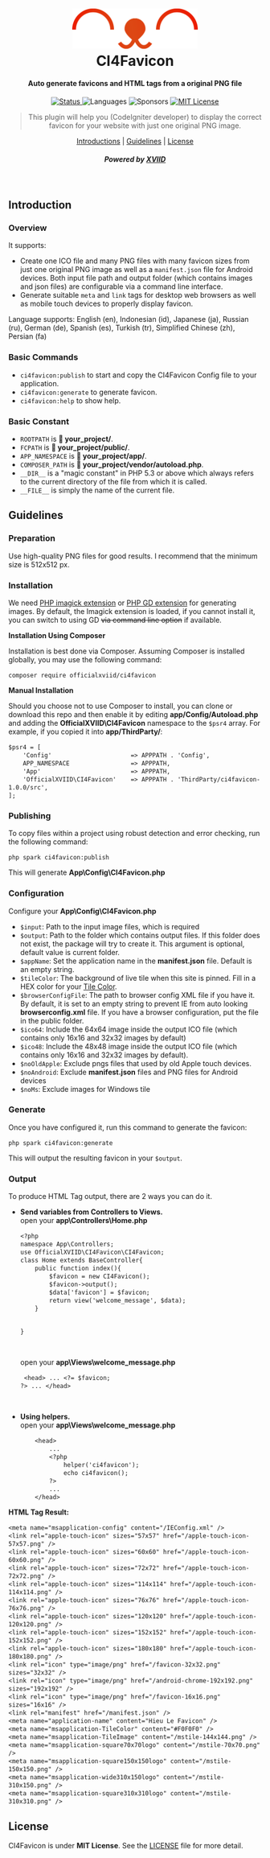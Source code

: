 <h1 align="center">
  <a href="https://github.com/officialxviid/ci4favicon">
    <img src="https://raw.githubusercontent.com/officialxviid/officialxviid/main/assets/ci4favicon/logo-symbol.png" width="250"/>
  </a>
  <br>
  CI4Favicon
</h1>

<h4 align="center">Auto generate favicons and HTML tags from a original PNG file</h4>

<p align="center">
  <a href="https://github.com/officialxviid/ci4favicon/releases" rel="nofollow">
    <img src="https://img.shields.io/badge/status-develop-orange" alt="Status" data-canonical-src="https://img.shields.io/badge/status-develop-orange" style="max-width:100%;">
  </a>
  <img src="https://img.shields.io/badge/language-9-blueviolet" alt="Languages" data-canonical-src="https://img.shields.io/badge/language-9-blueviolet" style="max-width:100%;">
  <img src="https://img.shields.io/badge/sponsors-8-ff69b4" alt="Sponsors" data-canonical-src="https://img.shields.io/badge/sponsors-8-ff69b4" style="max-width:100%;">
  <a href="https://github.com/officialxviid/ci4favicon/blob/master/LICENSE" target="_blank" rel="nofollow">
    <img src="https://img.shields.io/badge/license-MIT-blue" alt="MIT License" data-canonical-src="https://img.shields.io/badge/license-MIT-blue" style="max-width:100%;">
    </a>
</p>

<blockquote align="center">
This plugin will help you (CodeIgniter developer) to display the correct favicon for your website with just one original PNG image.
</blockquote>

<p align="center">
  <a href="#introduction">Introductions</a>&nbsp;|&nbsp;<a href="#guidelines">Guidelines</a>&nbsp;|&nbsp;<a href="#License">License</a>
</p>

<h5 align="center">Powered by <a href="https://xviid.net" target="_blank">XVIID</a></h5>

<br>

<h2>Introduction</h2>

<h3>Overview</h3>
<p>It supports:</p>
<ul>
  <li>Create one ICO file and many PNG files with many favicon sizes from just one original PNG image as well as a <code>manifest.json</code> file for Android devices. Both input file path and output folder (which contains images and json files) are configurable via a command line interface.</li>
  <li>Generate suitable <code>meta</code> and <code>link</code> tags for desktop web browsers as well as mobile touch devices to properly display favicon.</li>
</ul>
<p>Language supports: English (en), Indonesian (id), Japanese (ja), Russian (ru), German (de), Spanish (es), Turkish (tr), Simplified Chinese (zh), Persian (fa)</p>

<h3>Basic Commands</h3>
<ul>
  <li><code>ci4favicon:publish</code> to start and copy the CI4Favicon Config file to your application.</li>
  <li><code>ci4favicon:generate</code> to generate favicon.</li>
  <li><code>ci4favicon:help</code> to show help.</li>
</ul>

<h3>Basic Constant</h3>
<ul>
  <li><code>ROOTPATH</code> is <b>📁 your_project/</b>.</li>
  <li><code>FCPATH</code> is <b>📁 your_project/public/</b>.</li>
  <li><code>APP_NAMESPACE</code> is <b>📁 your_project/app/</b>.</li>
  <li><code>COMPOSER_PATH</code> is <b>📁 your_project/vendor/autoload.php</b>.</li>
  <li><code>__DIR__</code> is a "magic constant" in PHP 5.3 or above which always refers to the current directory of the file from which it is called.</li>
  <li><code>__FILE__</code> is simply the name of the current file.</li>
</ul>

<h2>Guidelines</h2>

<h3>Preparation</h3>
<p>Use high-quality PNG files for good results. I recommend that the minimum size is 512x512 px.</p>

<h3>Installation</h3>
<p>We need <a href="http://php.net/manual/en/book.imagick.php" target="_blank">PHP imagick extension</a> or <a href="http://php.net/manual/en/book.image.php" target="_blank">PHP GD extension</a> for generating images. By default, the Imagick extension is loaded, if you cannot install it, you can switch to using GD <s>via command line option</s> if available.</p>
<p><b>Installation Using Composer</b></p>
<p>Installation is best done via Composer. Assuming Composer is installed globally, you may use the following command:</p>
<pre><code class="lang-bash"><span class="hljs-symbol">composer</span> <span class="hljs-meta">require</span> officialxviid/ci4favicon
</code></pre>
<p><b>Manual Installation</b></p>
<p>Should you choose not to use Composer to install, you can clone or download this repo and then enable it by editing <b>app/Config/Autoload.php</b> and adding the <b>OfficialXVIID\CI4Favicon</b> namespace to the <code>$psr4</code> array. For example, if you copied it into <b>app/ThirdParty/</b>:</p>
<pre><code class="lang-php">$psr4 = [
    <span class="hljs-string">'Config'</span>                      =&gt; APPPATH . <span class="hljs-string">'Config'</span>,
    APP_NAMESPACE                 =&gt; APPPATH,
    <span class="hljs-string">'App'</span>                         =&gt; APPPATH,
    <span class="hljs-string">'OfficialXVIID\CI4Favicon'</span>    =&gt; APPPATH . <span class="hljs-string">'ThirdParty/ci4favicon-1.0.0/src'</span>,
];
</code></pre>

<h3>Publishing</h3>
<p>To copy files within a project using robust detection and error checking, run the following command:</p>
<pre><code class="lang-bash"><span class="hljs-selector-tag">php</span> <span class="hljs-selector-tag">spark</span> <span class="hljs-selector-tag">ci4favicon</span><span class="hljs-selector-pseudo">:publish</span>
</code></pre>
<p>This will generate <b>App\Config\CI4Favicon.php</b></p>

<h3>Configuration</h3>
<p>Configure your <b>App\Config\CI4Favicon.php</b></p>
<ul>
  <li><code>$input</code>: Path to the input image files, which is required</li>
  <li><code>$output</code>: Path to the folder which contains output files. If this folder does not exist, the package will try to create it. This argument is optional, default value is current folder.</li>
  <li><code>$appName</code>: Set the application name in the <b>manifest.json</b> file. Default is an empty string.</li>
  <li><code>$tileColor</code>: The background of live tile when this site is pinned. Fill in a HEX color for your <a href="https://learn.microsoft.com/en-us/windows-hardware/customize/desktop/unattend/microsoft-windows-helpandsupport-helpandsupport-tilecolor" target="_blank">Tile Color</a>.</li>
  <li><code>$browserConfigFile</code>: The path to browser config XML file if you have it. By default, it is set to an empty string to prevent IE from auto looking <b>browserconfig.xml</b> file. If you have a browser configuration, put the file in the public folder.</li>
  <li><code>$ico64</code>: Include the 64x64 image inside the output ICO file (which contains only 16x16 and 32x32 images by default)</li>
  <li><code>$ico48</code>: Include the 48x48 image inside the output ICO file (which contains only 16x16 and 32x32 images by default).</li>
  <li><code>$noOldApple</code>: Exclude pngs files that used by old Apple touch devices.</li>
  <li><code>$noAndroid</code>: Exclude <b>manifest.json</b> files and PNG files for Android devices</li>
  <li><code>$noMs</code>: Exclude images for Windows tile</li>
</ul>

<h3>Generate</h3>
<p>Once you have configured it, run this command to generate the favicon:</p>
<pre><code class="lang-bash">php spark ci4favicon:<span class="hljs-keyword">generate</span>
</code></pre>
<p>This will output the resulting favicon in your <code>$output</code>.</p>

<h3>Output</h3>
<p>To produce HTML Tag output, there are 2 ways you can do it.</p>
<ul>
  <li>
    <b>Send variables from Controllers to Views.</b>
    <br>
    open your <b>app\Controllers\Home.php</b>
    <br>
    <pre><code class="language-php">&lt;?php
namespace App\Controllers;
use OfficialXVIID\CI4Favicon\CI4Favicon;
class Home extends BaseController{
    public function index(){
        $favicon = new CI4Favicon();
        $favicon-&gt;output();
        $data['favicon'] = $favicon;
        return view('welcome_message', $data);
    }
    
}</code></pre>
    <br>
    open your <b>app\Views\welcome_message.php</b>
    <br>
    <pre><code class="lang-html">    &lt;head&gt;
        ...
        &lt;?= $favicon; ?&gt;
        ...
    &lt;/head&gt;</code></pre>
    <br>
  </li>
  <li>
    <b>Using helpers.</b>
    <br>
    open your <b>app\Views\welcome_message.php</b>
    <br>
    <pre><code class="lang-html">    &lt;head&gt;
        ...
        &lt;?php
        	helper('ci4favicon');
        	echo ci4favicon();
        ?&gt;
        ...
    &lt;/head&gt;</code></pre>
  </li>
</ul>

<p><b>HTML Tag Result:</b></p>
<pre><code class="lang-html"><span class="hljs-tag">&lt;<span class="hljs-name">meta</span> <span class="hljs-attr">name</span>=<span class="hljs-string">"msapplication-config"</span> <span class="hljs-attr">content</span>=<span class="hljs-string">"/IEConfig.xml"</span> /&gt;</span>
<span class="hljs-tag">&lt;<span class="hljs-name">link</span> <span class="hljs-attr">rel</span>=<span class="hljs-string">"apple-touch-icon"</span> <span class="hljs-attr">sizes</span>=<span class="hljs-string">"57x57"</span> <span class="hljs-attr">href</span>=<span class="hljs-string">"/apple-touch-icon-57x57.png"</span> /&gt;</span>
<span class="hljs-tag">&lt;<span class="hljs-name">link</span> <span class="hljs-attr">rel</span>=<span class="hljs-string">"apple-touch-icon"</span> <span class="hljs-attr">sizes</span>=<span class="hljs-string">"60x60"</span> <span class="hljs-attr">href</span>=<span class="hljs-string">"/apple-touch-icon-60x60.png"</span> /&gt;</span>
<span class="hljs-tag">&lt;<span class="hljs-name">link</span> <span class="hljs-attr">rel</span>=<span class="hljs-string">"apple-touch-icon"</span> <span class="hljs-attr">sizes</span>=<span class="hljs-string">"72x72"</span> <span class="hljs-attr">href</span>=<span class="hljs-string">"/apple-touch-icon-72x72.png"</span> /&gt;</span>
<span class="hljs-tag">&lt;<span class="hljs-name">link</span> <span class="hljs-attr">rel</span>=<span class="hljs-string">"apple-touch-icon"</span> <span class="hljs-attr">sizes</span>=<span class="hljs-string">"114x114"</span> <span class="hljs-attr">href</span>=<span class="hljs-string">"/apple-touch-icon-114x114.png"</span> /&gt;</span>
<span class="hljs-tag">&lt;<span class="hljs-name">link</span> <span class="hljs-attr">rel</span>=<span class="hljs-string">"apple-touch-icon"</span> <span class="hljs-attr">sizes</span>=<span class="hljs-string">"76x76"</span> <span class="hljs-attr">href</span>=<span class="hljs-string">"/apple-touch-icon-76x76.png"</span> /&gt;</span>
<span class="hljs-tag">&lt;<span class="hljs-name">link</span> <span class="hljs-attr">rel</span>=<span class="hljs-string">"apple-touch-icon"</span> <span class="hljs-attr">sizes</span>=<span class="hljs-string">"120x120"</span> <span class="hljs-attr">href</span>=<span class="hljs-string">"/apple-touch-icon-120x120.png"</span> /&gt;</span>
<span class="hljs-tag">&lt;<span class="hljs-name">link</span> <span class="hljs-attr">rel</span>=<span class="hljs-string">"apple-touch-icon"</span> <span class="hljs-attr">sizes</span>=<span class="hljs-string">"152x152"</span> <span class="hljs-attr">href</span>=<span class="hljs-string">"/apple-touch-icon-152x152.png"</span> /&gt;</span>
<span class="hljs-tag">&lt;<span class="hljs-name">link</span> <span class="hljs-attr">rel</span>=<span class="hljs-string">"apple-touch-icon"</span> <span class="hljs-attr">sizes</span>=<span class="hljs-string">"180x180"</span> <span class="hljs-attr">href</span>=<span class="hljs-string">"/apple-touch-icon-180x180.png"</span> /&gt;</span>
<span class="hljs-tag">&lt;<span class="hljs-name">link</span> <span class="hljs-attr">rel</span>=<span class="hljs-string">"icon"</span> <span class="hljs-attr">type</span>=<span class="hljs-string">"image/png"</span> <span class="hljs-attr">href</span>=<span class="hljs-string">"/favicon-32x32.png"</span> <span class="hljs-attr">sizes</span>=<span class="hljs-string">"32x32"</span> /&gt;</span>
<span class="hljs-tag">&lt;<span class="hljs-name">link</span> <span class="hljs-attr">rel</span>=<span class="hljs-string">"icon"</span> <span class="hljs-attr">type</span>=<span class="hljs-string">"image/png"</span> <span class="hljs-attr">href</span>=<span class="hljs-string">"/android-chrome-192x192.png"</span> <span class="hljs-attr">sizes</span>=<span class="hljs-string">"192x192"</span> /&gt;</span>
<span class="hljs-tag">&lt;<span class="hljs-name">link</span> <span class="hljs-attr">rel</span>=<span class="hljs-string">"icon"</span> <span class="hljs-attr">type</span>=<span class="hljs-string">"image/png"</span> <span class="hljs-attr">href</span>=<span class="hljs-string">"/favicon-16x16.png"</span> <span class="hljs-attr">sizes</span>=<span class="hljs-string">"16x16"</span> /&gt;</span>
<span class="hljs-tag">&lt;<span class="hljs-name">link</span> <span class="hljs-attr">rel</span>=<span class="hljs-string">"manifest"</span> <span class="hljs-attr">href</span>=<span class="hljs-string">"/manifest.json"</span> /&gt;</span>
<span class="hljs-tag">&lt;<span class="hljs-name">meta</span> <span class="hljs-attr">name</span>=<span class="hljs-string">"application-name"</span> <span class="hljs-attr">content</span>=<span class="hljs-string">"Hieu Le Favicon"</span> /&gt;</span>
<span class="hljs-tag">&lt;<span class="hljs-name">meta</span> <span class="hljs-attr">name</span>=<span class="hljs-string">"msapplication-TileColor"</span> <span class="hljs-attr">content</span>=<span class="hljs-string">"#F0F0F0"</span> /&gt;</span>
<span class="hljs-tag">&lt;<span class="hljs-name">meta</span> <span class="hljs-attr">name</span>=<span class="hljs-string">"msapplication-TileImage"</span> <span class="hljs-attr">content</span>=<span class="hljs-string">"/mstile-144x144.png"</span> /&gt;</span>
<span class="hljs-tag">&lt;<span class="hljs-name">meta</span> <span class="hljs-attr">name</span>=<span class="hljs-string">"msapplication-square70x70logo"</span> <span class="hljs-attr">content</span>=<span class="hljs-string">"/mstile-70x70.png"</span> /&gt;</span>
<span class="hljs-tag">&lt;<span class="hljs-name">meta</span> <span class="hljs-attr">name</span>=<span class="hljs-string">"msapplication-square150x150logo"</span> <span class="hljs-attr">content</span>=<span class="hljs-string">"/mstile-150x150.png"</span> /&gt;</span>
<span class="hljs-tag">&lt;<span class="hljs-name">meta</span> <span class="hljs-attr">name</span>=<span class="hljs-string">"msapplication-wide310x150logo"</span> <span class="hljs-attr">content</span>=<span class="hljs-string">"/mstile-310x150.png"</span> /&gt;</span>
<span class="hljs-tag">&lt;<span class="hljs-name">meta</span> <span class="hljs-attr">name</span>=<span class="hljs-string">"msapplication-square310x310logo"</span> <span class="hljs-attr">content</span>=<span class="hljs-string">"/mstile-310x310.png"</span> /&gt;</span>
</code></pre>

<h2>License</h2>

<p>CI4Favicon is under <b>MIT License</b>. See the <a href="https://github.com/officialxviid/disgester/blob/master/LICENSE" target="_blank">LICENSE</a> file for more detail.</p>
